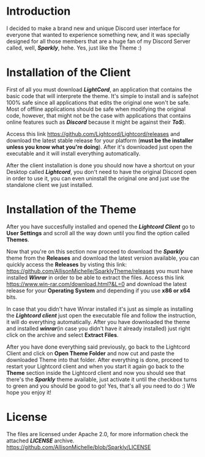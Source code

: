 # Introduction

I decided to make a brand new and unique Discord user interface for everyone that wanted to experience something new, and it was specially designed for all those members that are a huge fan of my Discord Server called, well, ***Sparkly***, hehe. Yes, just like the Theme :)

# Installation of the Client

First of all you must download ***LightCord***, an application that contains the basic code that will interprete the theme. It's simple to install and is safe(not 100% safe since all applications that edits the original one won't be safe. Most of offline applications should be safe when modifying the original code, however, that might not be the case with applications that contains online features such as ***Discord*** because it might be against their ***ToS***).

Access this link https://github.com/Lightcord/Lightcord/releases and download the latest stable release for your platform (**must be the installer unless you know what you're doing**). After it's downloaded just open the executable and it will install everything automatically.

After the client installation is done you should now have a shortcut on your Desktop called ***Lightcord***, you don't need to have the original Discord open in order to use it, you can even uninstall the original one and just use the standalone client we just installed. 


# Installation of the Theme

After you have succesfully installed and opened the ***Lightcord Client*** go to **User Settings** and scroll all the way down until you find the option called **Themes**.

Now that you're on this section now proceed to download the ***Sparkly*** theme from the **Releases** and download the latest version available, you can quickly access the **Releases** by visting this link: https://github.com/AllisonMichelle/SparklyTheme/releases you must have installed ***Winrar*** in order to be able to extract the files. Access this link https://www.win-rar.com/download.html?&L=0 and download the latest release for your **Operating System** and depending if you use **x86 or x64** bits. 

In case that you didn't have Winrar installed it's just as simple as installing the ***Lightcord client*** just open the executable file and follow the instruction, it will do everything automatically. After you have downloaded the theme and installed ***winrar***(in case you didn't have it already installed) just right click on the archive and select **Extract Files**. 

After you have done everything said previously, go back to the Lightcord Client and click on **Open Theme Folder** and now cut and paste the downloaded Theme into that folder. After everything is done, proceed to restart your Lightcord client and when you start it again go back to the **Theme** section inside the Lightcord client and now you should see that there's the ***Sparkly*** theme available, just activate it until the checkbox turns to green and you should be good to go! Yes, that's all you need to do :)
We hope you enjoy it!

# License 

The files are licensed under Apache 2.0, for more information check the attached ***LICENSE*** archive.
https://github.com/AllisonMichelle/blob/Sparkly/LICENSE
